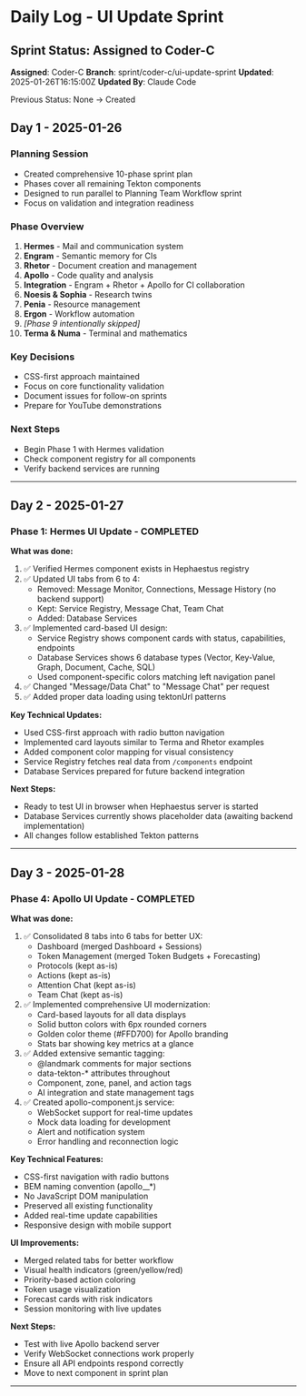# Daily Log - UI Update Sprint

## Sprint Status: Assigned to Coder-C

**Assigned**: Coder-C
**Branch**: sprint/coder-c/ui-update-sprint
**Updated**: 2025-01-26T16:15:00Z
**Updated By**: Claude Code

Previous Status: None → Created

## Day 1 - 2025-01-26

### Planning Session
- Created comprehensive 10-phase sprint plan
- Phases cover all remaining Tekton components
- Designed to run parallel to Planning Team Workflow sprint
- Focus on validation and integration readiness

### Phase Overview
1. **Hermes** - Mail and communication system
2. **Engram** - Semantic memory for CIs
3. **Rhetor** - Document creation and management
4. **Apollo** - Code quality and analysis
5. **Integration** - Engram + Rhetor + Apollo for CI collaboration
6. **Noesis & Sophia** - Research twins
7. **Penia** - Resource management
8. **Ergon** - Workflow automation
9. *[Phase 9 intentionally skipped]*
10. **Terma & Numa** - Terminal and mathematics

### Key Decisions
- CSS-first approach maintained
- Focus on core functionality validation
- Document issues for follow-on sprints
- Prepare for YouTube demonstrations

### Next Steps
- Begin Phase 1 with Hermes validation
- Check component registry for all components
- Verify backend services are running

---

## Day 2 - 2025-01-27

### Phase 1: Hermes UI Update - COMPLETED

**What was done:**
1. ✅ Verified Hermes component exists in Hephaestus registry
2. ✅ Updated UI tabs from 6 to 4:
   - Removed: Message Monitor, Connections, Message History (no backend support)
   - Kept: Service Registry, Message Chat, Team Chat
   - Added: Database Services
3. ✅ Implemented card-based UI design:
   - Service Registry shows component cards with status, capabilities, endpoints
   - Database Services shows 6 database types (Vector, Key-Value, Graph, Document, Cache, SQL)
   - Used component-specific colors matching left navigation panel
4. ✅ Changed "Message/Data Chat" to "Message Chat" per request
5. ✅ Added proper data loading using tektonUrl patterns

**Key Technical Updates:**
- Used CSS-first approach with radio button navigation
- Implemented card layouts similar to Terma and Rhetor examples
- Added component color mapping for visual consistency
- Service Registry fetches real data from `/components` endpoint
- Database Services prepared for future backend integration

**Next Steps:**
- Ready to test UI in browser when Hephaestus server is started
- Database Services currently shows placeholder data (awaiting backend implementation)
- All changes follow established Tekton patterns

---

## Day 3 - 2025-01-28

### Phase 4: Apollo UI Update - COMPLETED

**What was done:**
1. ✅ Consolidated 8 tabs into 6 tabs for better UX:
   - Dashboard (merged Dashboard + Sessions)
   - Token Management (merged Token Budgets + Forecasting)
   - Protocols (kept as-is)
   - Actions (kept as-is)
   - Attention Chat (kept as-is)
   - Team Chat (kept as-is)
2. ✅ Implemented comprehensive UI modernization:
   - Card-based layouts for all data displays
   - Solid button colors with 6px rounded corners
   - Golden color theme (#FFD700) for Apollo branding
   - Stats bar showing key metrics at a glance
3. ✅ Added extensive semantic tagging:
   - @landmark comments for major sections
   - data-tekton-* attributes throughout
   - Component, zone, panel, and action tags
   - AI integration and state management tags
4. ✅ Created apollo-component.js service:
   - WebSocket support for real-time updates
   - Mock data loading for development
   - Alert and notification system
   - Error handling and reconnection logic

**Key Technical Features:**
- CSS-first navigation with radio buttons
- BEM naming convention (apollo__*)
- No JavaScript DOM manipulation
- Preserved all existing functionality
- Added real-time update capabilities
- Responsive design with mobile support

**UI Improvements:**
- Merged related tabs for better workflow
- Visual health indicators (green/yellow/red)
- Priority-based action coloring
- Token usage visualization
- Forecast cards with risk indicators
- Session monitoring with live updates

**Next Steps:**
- Test with live Apollo backend server
- Verify WebSocket connections work properly
- Ensure all API endpoints respond correctly
- Move to next component in sprint plan

---
